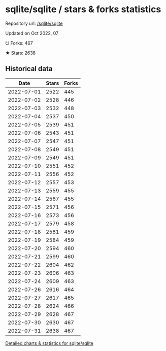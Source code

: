 # sqlite/sqlite / stars & forks statistics

Repository url: [/sqlite/sqlite](https://github.com/sqlite/sqlite)

Updated on Oct 2022, 07

☋ Forks: 467

★ Stars: 2638

## Historical data
| Date | Stars | Forks |
|------|-------|-------|
| 2022-07-01 | 2522 | 445 | 
| 2022-07-02 | 2528 | 446 | 
| 2022-07-03 | 2532 | 448 | 
| 2022-07-04 | 2537 | 450 | 
| 2022-07-05 | 2539 | 451 | 
| 2022-07-06 | 2543 | 451 | 
| 2022-07-07 | 2547 | 451 | 
| 2022-07-08 | 2549 | 451 | 
| 2022-07-09 | 2549 | 451 | 
| 2022-07-10 | 2551 | 452 | 
| 2022-07-11 | 2556 | 452 | 
| 2022-07-12 | 2557 | 453 | 
| 2022-07-13 | 2559 | 455 | 
| 2022-07-14 | 2567 | 455 | 
| 2022-07-15 | 2571 | 456 | 
| 2022-07-16 | 2573 | 456 | 
| 2022-07-17 | 2579 | 458 | 
| 2022-07-18 | 2581 | 459 | 
| 2022-07-19 | 2584 | 459 | 
| 2022-07-20 | 2594 | 460 | 
| 2022-07-21 | 2599 | 460 | 
| 2022-07-22 | 2604 | 462 | 
| 2022-07-23 | 2606 | 463 | 
| 2022-07-24 | 2609 | 463 | 
| 2022-07-26 | 2616 | 464 | 
| 2022-07-27 | 2617 | 465 | 
| 2022-07-28 | 2624 | 466 | 
| 2022-07-29 | 2628 | 467 | 
| 2022-07-30 | 2630 | 467 | 
| 2022-07-31 | 2638 | 467 | 


[Detailed charts & statistics for sqlite/sqlite](https://reviewgithub.com/rep/sqlite/sqlite)
